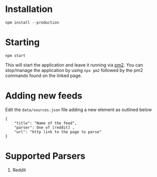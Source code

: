 # Installation
```
npm install --production
```

# Starting
```
npm start
```

This will start the application and leave it running via [pm2](). You 
can stop/manage the application by using `npx pm2` followed by the pm2 
commands found on the linked page.

# Adding new feeds
Edit the `data/sources.json` file adding a new element as outlined below

```
{
    "title": "Name of the feed",
    "parser": One of [reddit] ,
    "url": "http link to the page to parse"
}
```

# Supported Parsers  
1. Reddit
